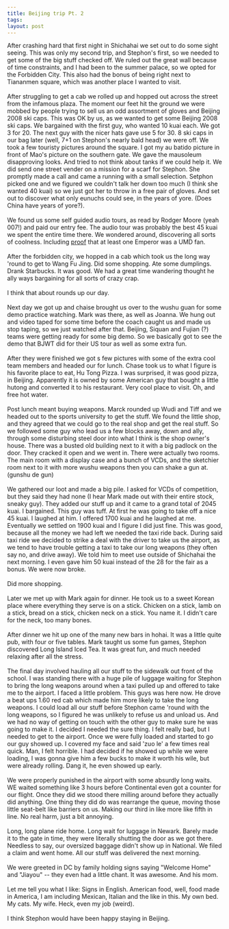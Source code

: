 ```yaml
---
title: Beijing trip Pt. 2
tags: 
layout: post
---
```

After crashing hard that first night in Shichahai we set out to do some sight seeing.  This was only my second trip, and Stephon's first, so we needed to get some of the big stuff checked off.  We ruled out the great wall because of time constraints, and I had been to the summer palace, so we opted for the Forbidden City.  This also had the bonus of being right next to Tiananmen square, which was another place I wanted to visit. <br /><br />After struggling to get a cab we rolled up and hopped out across the street from the infamous plaza.  The moment our feet hit the ground we were mobbed by people trying to sell us an odd assortment of gloves and Beijing 2008 ski caps.  This was OK by us, as we wanted to get some Beijing 2008 ski caps.  We bargained with the first guy, who wanted 10 kuai each.  We got 3 for 20.  The next guy with the nicer hats gave use 5 for 30.  8 ski caps in our bag later (well, 7+1 on Stephon's nearly bald head) we were off.  We took a few touristy pictures around the square.  I got my au batido picture in front of Mao's picture on the southern gate.  We gave the mausoleum disapproving looks.  And tried to not think about tanks if we could help it.  We did send one street vender on a mission for a scarf for Stephon.  She promptly made a call and came a running with a small selection.  Setphon picked one and we figured we couldn't talk her down too much (I think she wanted 40 kuai) so we just got her to throw in a free pair of gloves.  And set out to discover what only eunuchs could see, in the years of yore.  (Does China have years of yore?).<br /><br />We found us some self guided audio tours, as read by Rodger Moore (yeah 007!) and paid our entry fee.  The audio tour was probably the best 45 kuai we spent the entire time there.  We wondered around, discovering all sorts of coolness.  Including <a href="http://fuzzymonk.com/photos/wushu/2005worlds/IMG_1509.jpg.html">proof</a> that at least one Emperor was a UMD fan.<br /><br />After the forbidden city, we hopped in a cab which took us the long way 'round to get to Wang Fu Jing.  Did some shopping.  Ate some dumplings.  Drank Starbucks.  It was good.  We had a great time wandering thought he ally ways bargaining for all sorts of crazy crap. <br /><br />I think that about rounds up our day.<br /><br />Next day we got up and chaise brought us over to the wushu guan for some demo practice watching.  Mark was there, as well as Joanna.  We hung out and video taped for some time before the coach caught us and made us stop taping, so we just watched after that.  Beijing, Siquan and Fujian (?) teams were getting ready for some big demo.  So we basically got to see the demo that BJWT did for their US tour as well as some extra fun.<br /><br />After they were finished we got s few pictures with some of the extra cool team members and headed our for lunch.  Chase took us to what I figure is his favorite place to eat, Hu Tong Pizza.  I was surprised, it was good pizza, in Beijing.  Apparently it is owned by some American guy that bought a little hutong and converted it to his restaurant.  Very cool place to visit. Oh, and free hot water.<br /><br />Post lunch meant buying weapons.  Marck rounded up Wudi and Tiff and we headed out to the sports university to get the stuff.  We found the little shop, and they agreed that we could go to the real shop and get the real stuff.  So we followed some guy who lead us a few blocks away, down and ally, through some disturbing steel door into what I think is the shop owner's house.  There was a busted old building next to it with a big padlock on the door.  They cracked it open and we went in.  There were actually two rooms.  The main room with a display case and a bunch of VCDs, and the sketchier room next to it with more wushu weapons then you can shake a gun at.  (gunshu de gun)<br /><br />We gathered our loot and made a big pile.  I asked for VCDs of competition, but they said they had none (I hear Mark made out with their entire stock, sneaky guy). They added our stuff up and it came to a grand total of 2045 kuai.  I bargained.  This guy was tuff.  At first he was going to take off a nice 45 kuai.  I laughed at him.  I offered 1700 kuai and he laughed at me.  Eventually we settled on 1900 kuai and I figure I did just fine.  This was good, because all the money we had left we needed the taxi ride back.  During said taxi ride we decided to strike a deal with the driver to take us the airport, as we tend to have trouble getting a taxi to take our long weapons (they often say no, and drive away).  We told him to meet use outside of Shichahai the next morning.  I even gave him 50 kuai instead of the 28 for the fair as a bonus.  We were now broke.<br /><br />Did more shopping.<br /><br />Later we met up with Mark again for dinner.  He took us to a sweet Korean place where everything they serve is on a stick.  Chicken on a stick, lamb on a stick, bread on a stick, chicken neck on a stick.  You name it.  I didn't care for the neck, too many bones.<br /><br />After dinner we hit up one of the many new bars in hohai.  It was a little quite pub, with four or five tables.  Mark taught us some fun games, Stephon discovered Long Island Iced Tea.  It was great fun, and much needed relaxing after all the stress. <br /><br />The final day involved hauling all our stuff to the sidewalk out front of the school.  I was standing there with a huge pile of luggage waiting for Stephon to bring the long weapons around when a taxi pulled up and offered to take me to the airport.  I faced a little problem.  This guys was here now.  He drove a beat ups 1.60 red cab which made him more likely to take the long weapons.  I could load all our stuff before Stephon came 'round with the long weapons, so I figured he was unlikely to refuse us and unload us.  And we had no way of getting on touch with the other guy to make sure he was going to make it.  I decided I needed the sure thing.  I felt really bad, but I needed to get to the airport.  Once we were fully loaded and started to go our guy showed up.  I covered my face and said 'zuo le' a few times real quick.  Man, I felt horrible. I had decided if he showed up while we were loading, I was gonna give him a few bucks to make it worth his wile, but were already rolling.  Dang it, he even showed up early. <br /><br />We were properly punished in the airport with some absurdly long waits.  WE waited something like 3 hours before Continental even got a counter for our flight.  Once they did we stood there milling around before they actually did anything.  One thing they did do was rearrange the queue, moving those little seat-belt like barriers on us.  Making our third in like more like fifth in line.  No real harm, just a bit annoying.<br /><br />Long, long plane ride home.  Long wait for luggage in Newark.  Barely made it to the gate in time, they were literally shutting the door as we got there.  Needless to say, our oversized baggage didn't show up in National.  We filed a claim and went home.  All our stuff was delivered the next morning. <br /><br />We were greeted in DC by family holding signs saying "Welcome Home" and "Jiayou" -- they even had a little chant.  It was awesome. And his mom. <br /><br />Let me tell you what I like:  Signs in English.  American food, well, food made in America, I am including Mexican, Italian and the like in this.  My own bed.  My cats. My wife. Heck, even my job (weird).<br /><br />I think Stephon would have been happy staying in Beijing.<br />
